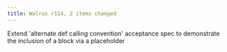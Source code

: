 ```yaml
---
title: Walrus r114, 2 items changed
---
```


Extend 'alternate def calling convention' acceptance spec to demonstrate the inclusion of a block via a placeholder
